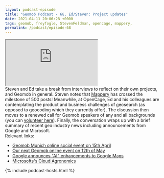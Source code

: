 ```yaml
--- 
layout: podcast-episode
title: "Geomob Podcast - 68. Ed/Steven: Project updates"
date: 2021-04-11 20:06:28 +0000
tags: geomob, freyfogle, StevenFeldman, opencage, mappery, 
permalink: /podcast/episode-68
---
```


<iframe class="castos-iframe-player" src="https://5e2e9055a029d5-78101471.castos.com/player/413718"></iframe>

<div class="pt20">
Steven and Ed take a break from interviews to reflect on their own projects,
and Geomob in general. Steven notes that
<a href="https://mappery.org/">Mappery</a> has crossed the milestone of
500 posts! Meanwhile, at OpenCage, Ed and his colleagues are contemplating
the product and
business challenges of geosearch (as opposed to geocoding which they
currently offer). The discussion then moves to a renewed call for Geomob
speakers of any and all backgrounds (you can <a href="https://docs.google.com/forms/d/e/1FAIpQLSdDaQz98ef_tMCJmvYjspoTX5Yv8ll-fNHWO4Yk57ZCCDE__g/viewform">volunteer here</a>). Finally, the conversation wraps up with a brief summary of
recent geo industry news including announcements from Google and Microsoft.

</div>

<div class="pt20">
  Relevant links:
  <ul>
    <li class="pt10"><a href="https://www.meetup.com/Geomob-Munich-geomobMUC/events/276753332/">Geomob Munich online social event on 15th April</a></li>
    <li class="pt10"><a href="https://thegeomob.com/post/may-12th-2021-geomob-details">Our next Geomob online event on 12th of May</a></li>
    <li class="pt10"><a href="https://blog.google/products/maps/redefining-what-map-can-be-new-information-and-ai/">Google announces "AI" enhancements to Google Maps</a></li>
    <li class="pt10"><a href="https://www.microsoft.com/en-us/ai/ai-for-earth-cloud-agronomics">Microsofts's Cloud Agronomics</a></li>    
  </ul>  
</div>

{% include podcast-hosts.html %}












